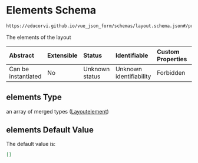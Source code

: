 # Elements Schema

```txt
https://educorvi.github.io/vue_json_form/schemas/layout.schema.json#/properties/elements
```

The elements of the layout

| Abstract            | Extensible | Status         | Identifiable            | Custom Properties | Additional Properties | Access Restrictions | Defined In                                                                  |
| :------------------ | :--------- | :------------- | :---------------------- | :---------------- | :-------------------- | :------------------ | :-------------------------------------------------------------------------- |
| Can be instantiated | No         | Unknown status | Unknown identifiability | Forbidden         | Allowed               | none                | [layout.schema.json*](../schemas/layout.schema.json "open original schema") |

## elements Type

an array of merged types ([Layoutelement](layout-properties-elements-layoutelement.md))

## elements Default Value

The default value is:

```json
[]
```
